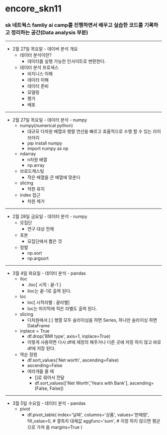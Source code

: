 # encore_skn11

### **sk 네트웍스 famliy ai camp를 진행하면서 배우고 실습한 코드를 기록하고 정리하는 공간(Data analysis 부분)**

---

- 2월 27일 목요알 - 데이버 분석 개요
    - 데이터 분석이란?
        - 데이터를 실행 가능한 인사이트로 변환한다. 
    - 데이터 분석 프로세스
        - 비지니스 이해 
        - 데이터 이해 
        - 데이터 준비
        - 모델링
        - 평가
        - 배포

---

- 2월 27일 목요일 - 데이터 분석 - numpy
    - numpy(numerical python)
        - 대규모 다차원 배열과 행렬 연산을 빠르고 효울적으로 수행 할 수 있는 라이브러리
        - pip install numpy
        - import numpy as np
    - ndarray 
        - n차원 배열
        - np.array
    - 브로드캐스팅 
        - 작은 배열을 큰 배열에 맞춘다
    - slicing
        - 차원 유지
    - index 접근
        - 차원 제거

---

- 2월 28일 금요일 - 데이터 분석 - numpy
    - 모집단
        - 연구 대상 전체
    - 포본
        - 모집단에서 뽑은 것
    - 정렬
        - np.sort
        - np.argsort

---

- 3월 4일 화요일 - 데이터 분석 - pandas
    - iloc
        - .iloc[ 시작 : 끝-1 ]
        - iloc는 끝-1로 출력 된다.
    - loc
        - loc[ 시작라벨 : 끝라벨]
        - loc는 마지막에 적은 라벨도 출력 된다. 
    - slicing
        - 다처원에서 [:] 행열 모두 슬라이싱을 하면 Series, 하나만 슬라이싱 하면 DataFrame
    - inplace = True
        - df.drop('BMI type', axis=1, inplace=True)
        - 이렇게 사용하면 다시 df에 재정의 해주거나 다른 곳에 저장 하지 않고 바로 df에 저장 된다.
    - 역순 정령 
        - df.sort_values('Net worth', ascending=False)
        - ascending=False
        - 여러개를 줄 때
            - []로 묶어서 전달
            - df.sort_values(['Net Worth','Years with Bank'], ascending=[False, False])

---

- 3월 5일 수요일 - 데이터 분석 - pandas
    - pivot
        - df.pivot_table(
                index='날짜',
                columns='상품',
                values='판매량',
                fill_value=0,   # 결측치 대체값
                aggfunc='sum',   # 지정 하지 않으면 평균으로 가져 옴
                margins=True
            )